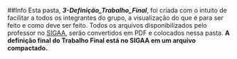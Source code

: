 ##Info
Esta pasta, _**3-Definição_Trabalho_Final**_, foi criada com o intuito de facilitar a todos os integrantes do grupo, a visualização do que é para ser feito e como deve ser feito. Todos os arquivos disponibilizados pelo professor no [SIGAA](https://sigaa.sistemas.ufg.br), serão convertidos em PDF e colocados nessa pasta.
**A definição final do Trabalho Final está no SIGAA em um arquivo compactado.**